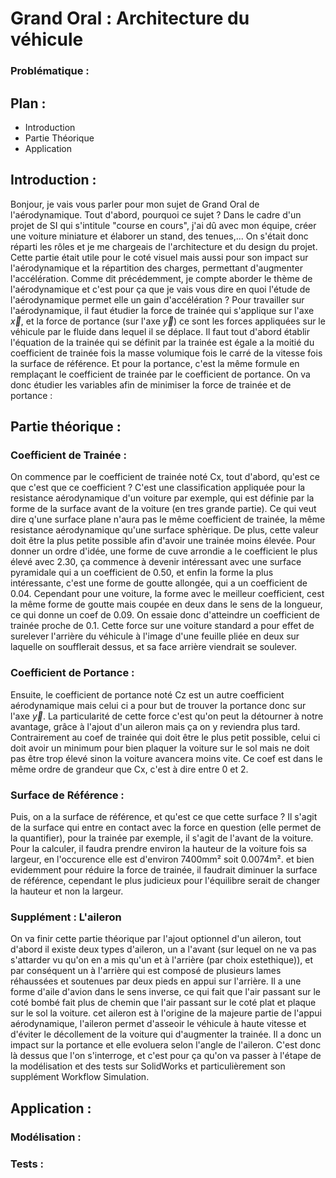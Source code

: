 # Grand Oral : Architecture du véhicule 
### Problématique : 
## Plan :
- Introduction
- Partie Théorique
- Application
## Introduction :
Bonjour, je vais vous parler pour mon sujet de Grand Oral de l'aérodynamique. Tout d'abord, pourquoi ce sujet ? Dans le cadre d'un projet de SI qui s'intitule "course en cours", j'ai dû avec mon équipe, créer une voiture miniature et élaborer un stand, des tenues,... On s'était donc réparti les rôles et je me chargeais de l'architecture et du design du projet. Cette partie était utile pour le coté visuel mais aussi pour son impact sur l'aérodynamique et la répartition des charges, permettant d'augmenter l'accélération. Comme dit précédemment, je compte aborder le thème de l'aérodynamique et c'est pour ça que je vais vous dire en quoi l'étude de l'aérodynamique permet elle un gain d'accélération ?
Pour travailler sur l'aérodynamique, il faut étudier la force de trainée qui s'applique sur l'axe $\overrightarrow{x}$, et la force de portance (sur l'axe $\overrightarrow{y}$) ce sont les forces appliquées sur le véhicule par le fluide dans lequel il se déplace. Il faut tout d'abord établir l'équation de la trainée qui se définit par la trainée est égale a la moitié du coefficient de trainée fois la masse volumique fois le carré de la vitesse fois la surface de référence. Et pour la portance, c'est la même formule en remplaçant le coefficient de trainée par le coefficient de portance. On va donc étudier les variables afin de minimiser la force de trainée et de portance :
## Partie théorique :
### Coefficient de Trainée :
On commence par le coefficient de trainée noté Cx, tout d'abord, qu'est ce que c'est que ce coefficient ? C'est une classification appliquée pour la resistance aérodynamique d'un voiture par exemple, qui est définie par la forme de la surface avant de la voiture (en tres grande partie). Ce qui veut dire q'une surface plane n'aura pas le même coefficient de trainée, la même resistance aérodynamique qu'une surface sphèrique. De plus, cette valeur doit être la plus petite possible afin d'avoir une trainée moins élevée. Pour donner un ordre d'idée, une forme de cuve arrondie a le coefficient le plus élevé avec 2.30, ça commence à devenir intéressant avec une surface pyramidale qui a un coefficient de 0.50, et enfin la forme la plus intéressante, c'est une forme de goutte allongée, qui a un coefficient de 0.04. Cependant pour une voiture, la forme avec le meilleur coefficient, cest la même forme de goutte mais coupée en deux dans le sens de la longueur, ce qui donne un coef de 0.09. On essaie donc d'atteindre un coefficient de trainée proche de 0.1. Cette force sur une voiture standard a pour effet de surelever l'arrière du véhicule à l'image d'une feuille pliée en deux sur laquelle on soufflerait dessus, et sa face arrière viendrait se soulever. 
### Coefficient de Portance :
Ensuite, le coefficient de portance noté Cz est un autre coefficient aérodynamique mais celui ci a pour but de trouver la portance donc sur l'axe $\overrightarrow{y}$. La particularité de cette force c'est qu'on peut la détourner à notre avantage, grâce à l'ajout d'un aileron mais ça on y reviendra plus tard. Contrairement au coef de trainée qui doit être le plus petit possible, celui ci doit avoir un minimum pour bien plaquer la voiture sur le sol mais ne doit pas être trop élevé sinon la voiture avancera moins vite. Ce coef est dans le même ordre de grandeur que Cx, c'est à dire entre 0 et 2.
### Surface de Référence :
Puis, on a la surface de référence, et qu'est ce que cette surface ? Il s'agit de la surface qui entre en contact avec la force en question (elle permet de la quantifier), pour la trainée par exemple, il s'agit de l'avant de la voiture. Pour la calculer, il faudra prendre environ la hauteur de la voiture fois sa largeur, en l'occurence elle est d'environ 7400mm² soit 0.0074m². et bien evidemment pour réduire la force de trainée, il faudrait diminuer la surface de référence, cependant le plus judicieux pour l'équilibre serait de changer la hauteur et non la largeur.
### Supplément : L'aileron
On va finir cette partie théorique par l'ajout optionnel d'un aileron, tout d'abord il existe deux types d'aileron, un a l'avant (sur lequel on ne va pas s'attarder vu qu'on en a mis qu'un et à l'arrière (par choix estethique)), et par conséquent un à l'arrière qui est composé de plusieurs lames réhaussées et soutenues par deux pieds en appui sur l'arrière. Il a une forme d'aile d'avion dans le sens inverse, ce qui fait que l'air passant sur le coté bombé fait plus de chemin que l'air passant sur le coté plat  et plaque sur le sol la voiture. cet aileron est à l'origine de la majeure partie de l'appui aérodynamique, l'aileron permet d'asseoir le véhicule à haute vitesse et d'éviter le décollement de la voiture qui d'augmenter la trainée. Il a donc un impact sur la portance et elle evoluera selon l'angle de l'aileron. C'est donc là dessus que l'on s'interroge, et c'est pour ça qu'on va passer à l'étape de la modélisation et des tests sur SolidWorks et particulièrement son supplément Workflow Simulation. 
## Application :
### Modélisation :
### Tests :

